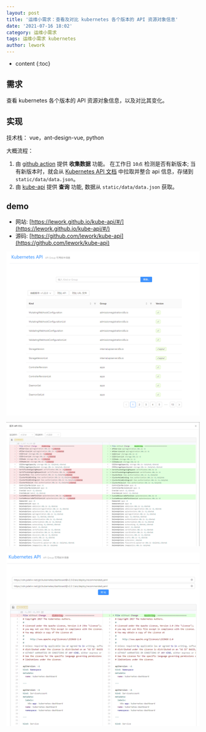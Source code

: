 ```yaml
---
layout: post
title: '运维小需求：查看及对比 kubernetes 各个版本的 API 资源对象信息'
date: '2021-07-16 18:02'
category: 运维小需求
tags: 运维小需求 kubernetes
author: lework
---
```

* content
{:toc}

## 需求

查看 kubernetes 各个版本的 API 资源对象信息，以及对比其变化。




## 实现

技术栈： vue，ant-design-vue, python

大概流程：

1. 由 [github action](https://github.com/lework/kube-api/blob/master/.github/workflows/update.yml) 提供 **收集数据** 功能。 在工作日 `10点` 检测是否有新版本; 当有新版本时，就会从 [Kubernetes API 文档](https://kubernetes.io/docs/reference/generated/kubernetes-api/v1.22/) 中拉取并整合 api 信息，存储到 `static/data/data.json`。
2. 由 [kube-api](https://github.com/lework/kube-api) 提供 **查询** 功能, 数据从 `static/data/data.json` 获取。

## demo 

- 网站:  [https://lework.github.io/kube-api/#/](https://lework.github.io/kube-api/#/)
- 源码:  [https://github.com/lework/kube-api](https://github.com/lework/kube-api)

![kube-api1](/assets/images/2021/demand/kube-api1.png)

![kube-api2](/assets/images/2021/demand/kube-api2.png)

![kube-api3](/assets/images/2021/demand/kube-api3.png)